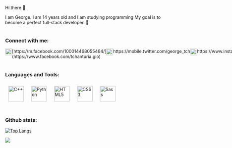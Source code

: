Hi there 👋
<div>I am George. I am 14 years old and I am studying programming My goal is to become a perfect full-stack developer. 🚀</div>  
<br/>

<h3>
  Connect with me:
</h3>
<div style="display: flex;"> 
  <img style=" width: 22px;" src="https://cdn.jsdelivr.net/npm/simple-icons@v3/icons/facebook.svg" href="https://www.facebook.com/tchanturia.gio/">
  [https://m.facebook.com/100014468055464/](https://www.facebook.com/tchanturia.gio)
  <br>
  <img style=" width: 22px;" src="https://cdn.jsdelivr.net/npm/simple-icons@v3/icons/twitter.svg" href="https://twitter.com/george_tch">
  https://mobile.twitter.com/george_tch
  <br>
  <img style=" width: 22px;" src="https://cdn.jsdelivr.net/npm/simple-icons@v3/icons/instagram.svg" href= "https://www.instagram.com/giorgi.tch_/">
  https://www.instagram.com/giorgi.tch_/
</div>

<br/>

<h3>
  Languages and Tools:
</h3> 
<div>  
<img style="margin: 10px" src="https://profilinator.rishav.dev/skills-assets/cplusplus-original.svg" alt="C++" height="50" />  
<img style="margin: 10px" src="https://profilinator.rishav.dev/skills-assets/python-original.svg" alt="Python" height="50" />  
<img style="margin: 10px" src="https://profilinator.rishav.dev/skills-assets/html5-original-wordmark.svg" alt="HTML5" height="50" />  
<img style="margin: 10px" src="https://profilinator.rishav.dev/skills-assets/css3-original-wordmark.svg" alt="CSS3" height="50" />  
<img style="margin: 10px" src="https://profilinator.rishav.dev/skills-assets/sass-original.svg" alt="Sass" height="50" />  
<!-- <img style="margin: 10px" src="https://profilinator.rishav.dev/skills-assets/flask.png" alt="Flask" height="50" />  -->
<!-- <img style="margin: 10px" src="https://profilinator.rishav.dev/skills-assets/mysql-original-wordmark.svg" alt="MySQL" height="50" />  -->
</div>

<br/>
<h3>
  Github stats:
</h3> 

[![Top Langs](https://github-readme-stats.vercel.app/api/top-langs/?username=giorgi200706&layout=compact)](https://github.com/giorgi200706/github-readme-stats)
<div><img src="https://github-readme-stats.vercel.app/api?username=giorgi200706&show_icons=true&count_private=true&hide_border=true"/></div>   
